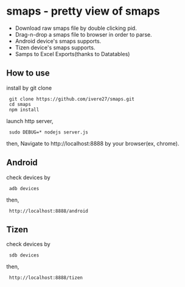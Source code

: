 # smaps - pretty view of smaps

- Download raw smaps file by double clicking pid.
- Drag-n-drop a smaps file to browser in order to parse.
- Android device's smaps supports.
- Tizen device's smaps supports.
- Samps to Excel Exports(thanks to Datatables)

## How to use

install by git clone

     git clone https://github.com/ivere27/smaps.git
     cd smaps
     npm install

launch http server,

     sudo DEBUG=* nodejs server.js

then, Navigate to http://localhost:8888 by your browser(ex, chrome).

## Android
check devices by

     adb devices

then,

     http://localhost:8888/android

## Tizen
check devices by

     sdb devices

then,

     http://localhost:8888/tizen

